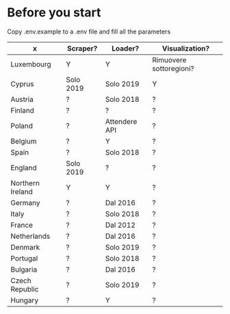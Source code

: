 # Before you start
Copy .env.example to a .env file and fill all the parameters


 x| Scraper? | Loader? | Visualization?
--|----------| --------|---------------
Luxembourg | Y | Y | Rimuovere sottoregioni?
Cyprus | Solo 2019 | Solo 2019 | Y
Austria | ? | Solo 2018 | ?
Finland | ? | ? | ?
Poland | ? | Attendere API | ?
Belgium | ? | Y | ?
Spain | ? | Solo 2018 | ?
England | Solo 2019 | ? | ?
Northern Ireland | Y | Y | ?
Germany | ? | Dal 2016 | ?
Italy | ? | Solo 2018 | ?
France | ? | Dal 2012 | ?
Netherlands | ? | Dal 2016 | ?
Denmark | ? | Solo 2019 | ?
Portugal | ? | Solo 2018 | ?
Bulgaria | ? | Dal 2016 | ?
Czech Republic | ? | Solo 2019| ?
Hungary | ? | Y | ?

